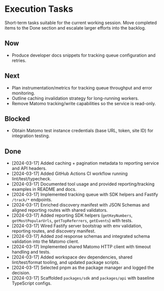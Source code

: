# Execution Tasks

Short-term tasks suitable for the current working session. Move completed items to the Done section and escalate larger efforts into the backlog.

## Now
- Produce developer docs snippets for tracking queue configuration and retries.

## Next
- Plan instrumentation/metrics for tracking queue throughput and error monitoring.
- Outline caching invalidation strategy for long-running workers.
- Remove Matomo tracking/write capabilities so the service is read-only.

## Blocked
- Obtain Matomo test instance credentials (base URL, token, site ID) for integration testing.

## Done
- [2024-03-17] Added caching + pagination metadata to reporting service and API headers.
- [2024-03-17] Added GitHub Actions CI workflow running lint/test/typecheck.
- [2024-03-17] Documented tool usage and provided reporting/tracking examples in README and docs.
- [2024-03-17] Implemented tracking queue with SDK helpers and Fastify `/track/*` endpoints.
- [2024-03-17] Enriched discovery manifest with JSON Schemas and aligned reporting routes with shared validators.
- [2024-03-17] Added reporting SDK helpers (`getKeyNumbers`, `getMostPopularUrls`, `getTopReferrers`, `getEvents`) with tests.
- [2024-03-17] Wired Fastify server bootstrap with env validation, reporting routes, and discovery manifest.
- [2024-03-17] Added zod response schemas and integrated schema validation into the Matomo client.
- [2024-03-17] Implemented shared Matomo HTTP client with timeout handling and tests.
- [2024-03-17] Added workspace dev dependencies, shared lint/test/format tooling, and updated package scripts.
- [2024-03-17] Selected pnpm as the package manager and logged the decision.
- [2024-03-17] Scaffolded `packages/sdk` and `packages/api` with baseline TypeScript configs.
